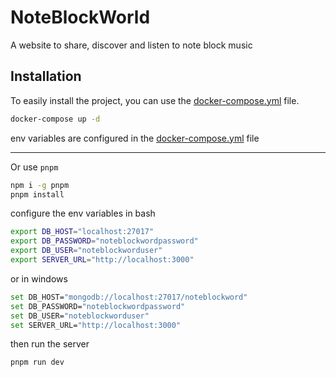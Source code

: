 # NoteBlockWorld

A website to share, discover and listen to note block music

## Installation

To easily install the project, you can use the [docker-compose.yml](docker-compose.yml) file.

```bash
docker-compose up -d
```

env variables are configured in the [docker-compose.yml](docker-compose.yml) file

--------------------------------------------

Or use `pnpm`

```bash
npm i -g pnpm
pnpm install
```

configure the env variables in bash
```bash
export DB_HOST="localhost:27017"
export DB_PASSWORD="noteblockwordpassword"
export DB_USER="noteblockworduser"
export SERVER_URL="http://localhost:3000"
```

or in windows
```bash
set DB_HOST="mongodb://localhost:27017/noteblockword"
set DB_PASSWORD="noteblockwordpassword"
set DB_USER="noteblockworduser"
set SERVER_URL="http://localhost:3000"
```

then run the server
```bash
pnpm run dev
```
